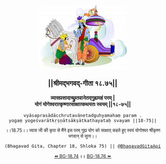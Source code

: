 <center><img src="../../asset/BG.png" alt="#API #bhagavadgitaapi #slok #nodejs #js #api #gitaapi #krishna #hinduism #vedic #ISKCON #shreemadbhagavadgita #technology"/>
<h2>||श्रीमद्‍भगवद्‍-गीता १८.७५||</h2>
<h3>व्यासप्रसादाच्छ्रुतवानेतद्गुह्यमहं परम् |<br/>योगं योगेश्वरात्कृष्णात्साक्षात्कथयतः स्वयम् ||१८-७५||</h3>
<pre>vyāsaprasādācchrutavānetadguhyamahaṃ param .<br/>yogaṃ yogeśvarātkṛṣṇātsākṣātkathayataḥ svayam ||18-75||</pre>
<p>।।18.75।। व्यास जी की कृपा से मैंने इस परम् गुह्य योग को साक्षात् कहते हुए स्वयं योगोश्वर श्रीकृष्ण भगवान् से सुना।।</p>
<pre>(Bhagavad Gita, Chapter 18, Shloka 75) || <a href="https://twitter.com/bhagavadgitaapi">@BhagavadGitaApi</a></pre><a href="../../18/74">⏪  BG-18.74</a><b>        ।।        </b><a href="../../18/76">BG-18.76  ⏩</a></center></center>